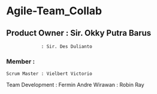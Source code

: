 # Agile-Team_Collab

## Product Owner : Sir. Okky Putra Barus
                 : Sir. Des Dulianto
                 
 ### Member :
    Scrum Master : Vielbert Victorio
Team Development : Fermin Andre Wirawan
                 : Robin Ray
                 
           

